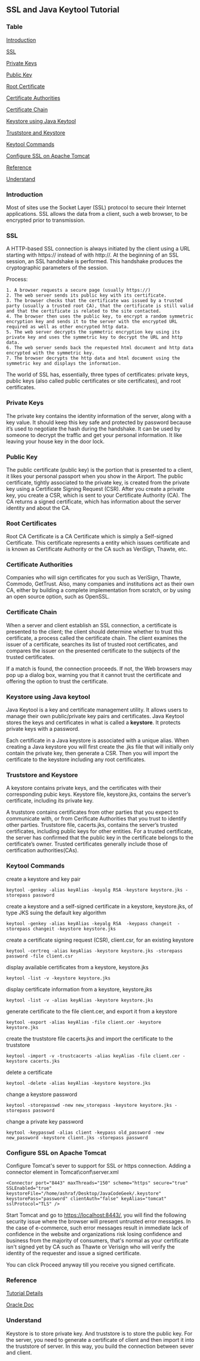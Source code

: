 ## SSL and Java Keytool Tutorial

### Table

[Introduction](#introduction)

[SSL](###SSL)

[Private Keys](###private-keys)

[Public Key](###public-key)

[Root Certificate](###root-certificate)

[Certificate Authorities](###Certificate-authorities)

[Certificate Chain](###certificate-chain)

[Keystore using Java Keytool](###keystore-using-java-keytool)

[Truststore and Keystore](###truststore-and-keystore)

[Keytool Commands](###keytool-commands)

[Configure SSL on Apache Tomcat](###configure-ssl-on-apache-tomcat)

[Reference](###Reference)

[Understand](###understand)

### Introduction

Most of sites use the Socket Layer (SSL) protocol to secure their Internet applications. SSL allows the data from a client, such a web browser, to be encrypted prior to transmission.

### SSL

A HTTP-based SSL connection is always initiated by the client using a URL starting with https:// instead of with http://. At the beginning of an SSL session, an SSL handshake is performed. This handshake produces the cryptographic parameters of the session. 

Process:

 	1. A browser requests a secure page (usually https://)
 	2. The web server sends its public key with its certificate.
 	3. The browser checks that the certificate was issued by a trusted party (usually a trusted root CA), that the certificate is still valid and that the certificate is related to the site contacted.
 	4. The browser then uses the public key, to encrypt a random symmetric encryption key and sends it to the server with the encrypted URL required as well as other encrypted http data.
 	5. The web server decrypts the symmetric encryption key using its private key and uses the symmetric key to decrypt the URL and http data.
 	6. The web server sends back the requested html document and http data encrypted with the symmetric key.
 	7. The browser decrypts the http data and html document using the symmetric key and displays the information.

The world of SSL has, essentially, three types of certificates: private keys, public keys (also called public certificates or site certificates), and root certificates.

### Private Keys

The private key contains the identity information of the server, along with a key value. It should keep this key safe and protected by password because it’s used to negotiate the hash during the handshake. It can be used by someone to decrypt the traffic and get your personal information. It like leaving your house key in the door lock.

### Public Key

The public certificate (public key) is the portion that is presented to a client, it likes your personal passport when you show in the Airport. The public certificate, tightly associated to the private key, is created from the private key using a Certificate Signing Request (CSR). After you create a private key, you create a CSR, which is sent to your Certificate Authority (CA). The CA returns a signed certificate, which has information about the server identity and about the CA.

### Root Certificates

Root CA Certificate is a CA Certificate which is simply a Self-signed Certificate. This certificate represents a entity which issues certificate and is known as Certificate Authority or the CA such as VeriSign, Thawte, etc.

### Certificate Authorities

Companies who will sign certificates for you such as VeriSign, Thawte, Commodo, GetTrust. Also, many companies and institutions act as their own CA, either by building a complete implementation from scratch, or by using an open source option, such as OpenSSL.

### Certificate Chain

When a server and client establish an SSL connection, a certificate is presented to the client; the client should determine whether to trust this certificate, a process called the certificate chain. The client examines the issuer of a certificate, searches its list of trusted root certificates, and compares the issuer on the presented certificate to the subjects of the trusted certificates.

If a match is found, the connection proceeds. If not, the Web browsers may pop up a dialog box, warning you that it cannot trust the certificate and offering the option to trust the certificate.

### Keystore using Java keytool

Java Keytool is a key and certificate management utility. It allows users to manage their own public/private key pairs and certificates. Java Keytool stores the keys and certificates in what is called a **keystore**. It protects private keys with a password.

Each certificate in a Java keystore is associated with a unique alias. When creating a Java keystore you will first create the .jks file that will initially only contain the private key, then generate a CSR. Then you will import the certificate to the keystore including any root certificates.

### Truststore and Keystore

A keystore contains private keys, and the certificates with their corresponding pubic keys. Keystore file, keystore.jks, contains the server’s certificate, including its private key.

A truststore contains certificates from other parties that you expect to communicate with, or from Cerificate Authorities that you trust to identify other parties. Truststore file, cacerts.jks, contains the server’s trusted certificates, including public keys for other entities. For a trusted certificate, the server has confirmed that the public key in the certificate belongs to the certificate’s owner. Trusted certificates generally include those of certification authorities(CAs).

### Keytool Commands

create a keystore and key pair

`keytool -genkey -alias keyAlias -keyalg RSA -keystore keystore.jks -storepass password`

create a keystore and a self-signed certificate in a keystore, keystore.jks, of type JKS suing the default key algorithm

`keytool -genkey -alias keyAlias -keyalg RSA  -keypass changeit  -storepass changeit -keystore keystore.jks`

create a certificate signing request (CSR), client.csr, for an existing keystore

`keytool -certreq -alias keyAlias -keystore keystore.jks -storepass password -file client.csr`

display available certificates from a keystore, keystore.jks

`keytool -list -v -keystore keystore.jks`

display certificate information from a keystore, keystore,jks

`keytool -list -v -alias keyAlias -keystore keystore.jks`

generate certificate to the file client.cer, and export it from a keystore

`keytool -export -alias keyAlias -file client.cer -keystore keystore.jks`

create the truststore file cacerts.jks and import the certificate to the truststore

`keytool -import -v -trustcacerts -alias keyAlias -file client.cer -keystore cacerts.jks`

delete a certificate

`keytool -delete -alias keyAlias -keystore keystore.jks`

change a keystore password

`keytool -storepasswd -new new_storepass -keystore keystore.jks -storepass password`

change a private key password

`keytool -keypasswd -alias client -keypass old_password -new new_password -keystore client.jks -storepass password`

### Configure SSL on Apache Tomcat

Configure Tomcat's sever to support for SSL or https connection. Adding a connector element in Tomcat\conf\server.xml

`<Connector port="8443" maxThreads="150" scheme="https" secure="true"
SSLEnabled="true" keystoreFile="/home/ashraf/Desktop/JavaCodeGeek/.keystore" keystorePass="password" clientAuth="false" keyAlias="tomcat" sslProtocol="TLS" />`

Start Tomcat and go to <https://localhost:8443/>, you will find the following security issue where the browser will present untrusted error messages. In the case of e-commerce, such error messages result in immediate lack of confidence in the website and organizations risk losing confidence and business from the majority of consumers, that's normal as your certificate isn't signed yet by CA such as Thawte or Verisign who will verify the identity of the requester and issue a signed certificate.

You can click Proceed anyway till you receive you signed certificate.

### Reference

[Tutorial Details](https://www.javacodegeeks.com/2014/07/java-keystore-tutorial.html)

[Oracle Doc](<https://docs.oracle.com/cd/E19830-01/819-4712/ablqw/index.html>)

### Understand

Keystore is to store private key. And truststore is to store the public key. For the server, you need to generate a certificate of client and then import it into the truststore of server. In this way, you build the connection between sever and client.
